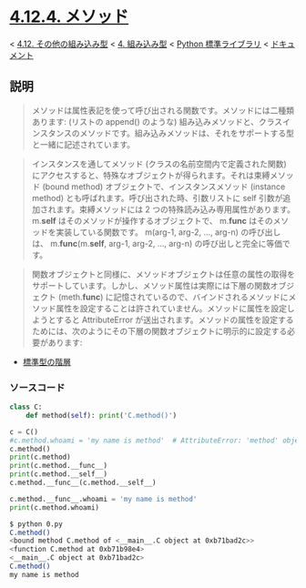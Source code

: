 # [4.12.4. メソッド](https://docs.python.jp/3/library/stdtypes.html#methods)

< [4.12. その他の組み込み型](https://docs.python.jp/3/library/stdtypes.html#other-built-in-types) < [4. 組み込み型](https://docs.python.jp/3/library/functions.html#built-in-functions) < [Python 標準ライブラリ](https://docs.python.jp/3/library/index.html#the-python-standard-library) < [ドキュメント](https://docs.python.jp/3/index.html)

## 説明

> メソッドは属性表記を使って呼び出される関数です。メソッドには二種類あります: (リストの append() のような) 組み込みメソッドと、クラスインスタンスのメソッドです。組み込みメソッドは、それをサポートする型と一緒に記述されています。

> インスタンスを通してメソッド (クラスの名前空間内で定義された関数) にアクセスすると、特殊なオブジェクトが得られます。それは束縛メソッド (bound method) オブジェクトで、インスタンスメソッド (instance method) とも呼ばれます。呼び出された時、引数リストに self 引数が追加されます。束縛メソッドには 2 つの特殊読み込み専用属性があります。 m.__self__ はそのメソッドが操作するオブジェクトで、 m.__func__ はそのメソッドを実装している関数です。 m(arg-1, arg-2, ..., arg-n) の呼び出しは、 m.__func__(m.__self__, arg-1, arg-2, ..., arg-n) の呼び出しと完全に等価です。

> 関数オブジェクトと同様に、メソッドオブジェクトは任意の属性の取得をサポートしています。しかし、メソッド属性は実際には下層の関数オブジェクト (meth.__func__) に記憶されているので、バインドされるメソッドにメソッド属性を設定することは許されていません。メソッドに属性を設定しようとすると AttributeError が送出されます。メソッドの属性を設定するためには、次のようにその下層の関数オブジェクトに明示的に設定する必要があります:

* [標準型の階層](https://docs.python.jp/3/reference/datamodel.html#types)

### ソースコード

```python
class C:
    def method(self): print('C.method()')

c = C()
#c.method.whoami = 'my name is method'  # AttributeError: 'method' object has no attribute 'whoami'
c.method()
print(c.method)
print(c.method.__func__)
print(c.method.__self__)
c.method.__func__(c.method.__self__)

c.method.__func__.whoami = 'my name is method'
print(c.method.whoami)
```
```sh
$ python 0.py 
C.method()
<bound method C.method of <__main__.C object at 0xb71bad2c>>
<function C.method at 0xb71b98e4>
<__main__.C object at 0xb71bad2c>
C.method()
my name is method
```

